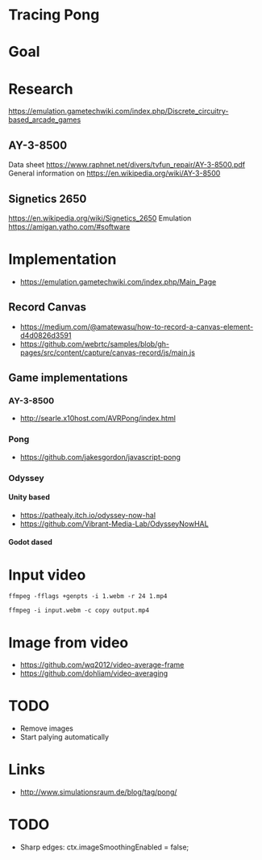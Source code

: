 # Tracing Pong

# Goal

# Research

https://emulation.gametechwiki.com/index.php/Discrete_circuitry-based_arcade_games

## AY-3-8500

Data sheet https://www.raphnet.net/divers/tvfun_repair/AY-3-8500.pdf
General information on https://en.wikipedia.org/wiki/AY-3-8500

## Signetics 2650

https://en.wikipedia.org/wiki/Signetics_2650
Emulation https://amigan.yatho.com/#software

# Implementation

- https://emulation.gametechwiki.com/index.php/Main_Page

## Record Canvas

- https://medium.com/@amatewasu/how-to-record-a-canvas-element-d4d0826d3591
- https://github.com/webrtc/samples/blob/gh-pages/src/content/capture/canvas-record/js/main.js

## Game implementations

### AY-3-8500

- http://searle.x10host.com/AVRPong/index.html

### Pong

- https://github.com/jakesgordon/javascript-pong

### Odyssey

#### Unity based

- https://pathealy.itch.io/odyssey-now-hal
- https://github.com/Vibrant-Media-Lab/OdysseyNowHAL

#### Godot dased

# Input video

```
ffmpeg -fflags +genpts -i 1.webm -r 24 1.mp4
```

```
ffmpeg -i input.webm -c copy output.mp4
```

# Image from video

- https://github.com/wq2012/video-average-frame
- https://github.com/dohliam/video-averaging

# TODO

- Remove images
- Start palying automatically

# Links

- http://www.simulationsraum.de/blog/tag/pong/

# TODO

- Sharp edges: ctx.imageSmoothingEnabled = false;
